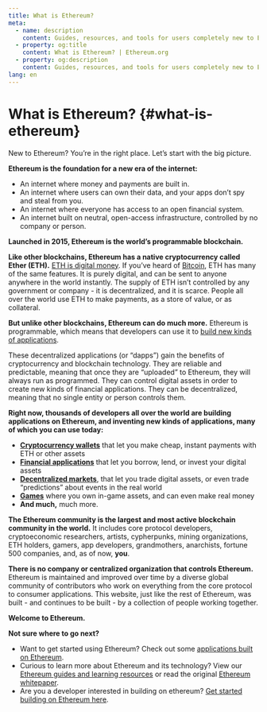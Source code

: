 ```yaml
---
title: What is Ethereum?
meta:
  - name: description
    content: Guides, resources, and tools for users completely new to Ethereum.
  - property: og:title
    content: What is Ethereum? | Ethereum.org
  - property: og:description
    content: Guides, resources, and tools for users completely new to Ethereum.
lang: en
---
```


# What is Ethereum? {#what-is-ethereum}

New to Ethereum? You’re in the right place. Let’s start with the big picture.

**Ethereum is the foundation for a new era of the internet:**

- An internet where money and payments are built in.
- An internet where users can own their data, and your apps don’t spy and steal from you.
- An internet where everyone has access to an open financial system.
- An internet built on neutral, open-access infrastructure, controlled by no company or person.

**Launched in 2015, Ethereum is the world’s programmable blockchain.**

**Like other blockchains, Ethereum has a native cryptocurrency called Ether (ETH).** [ETH is digital money](/eth/). If you’ve heard of [Bitcoin](http://bitcoin.org/), ETH has many of the same features. It is purely digital, and can be sent to anyone anywhere in the world instantly. The supply of ETH isn’t controlled by any government or company - it is decentralized, and it is scarce. People all over the world use ETH to make payments, as a store of value, or as collateral.

**But unlike other blockchains, Ethereum can do much more.** Ethereum is programmable, which means that developers can use it to [build new kinds of applications](/dapps/).

These decentralized applications (or “dapps”) gain the benefits of cryptocurrency and blockchain technology. They are reliable and predictable, meaning that once they are “uploaded” to Ethereum, they will always run as programmed. They can control digital assets in order to create new kinds of financial applications. They can be decentralized, meaning that no single entity or person controls them.

**Right now, thousands of developers all over the world are building applications on Ethereum, and inventing new kinds of applications, many of which you can use today:**

- [**Cryptocurrency wallets**](/wallets/) that let you make cheap, instant payments with ETH or other assets
- [**Financial applications**](https://defipulse.com/) that let you borrow, lend, or invest your digital assets
- [**Decentralized markets**](https://docs.ethhub.io/built-on-ethereum/decentralized-exchanges/what-are-decentralized-exchanges/), that let you trade digital assets, or even trade “predictions” about events in the real world
- [**Games**](https://docs.ethhub.io/built-on-ethereum/games/what-is-blockchain-gaming/) where you own in-game assets, and can even make real money
- **And much,** much more.

**The Ethereum community is the largest and most active blockchain community in the world.** It includes core protocol developers, cryptoeconomic researchers, artists, cypherpunks, mining organizations, ETH holders, gamers, app developers, grandmothers, anarchists, fortune 500 companies, and, as of now, **you**.

**There is no company or centralized organization that controls Ethereum.** Ethereum is maintained and improved over time by a diverse global community of contributors who work on everything from the core protocol to consumer applications. This website, just like the rest of Ethereum, was built - and continues to be built - by a collection of people working together.

**Welcome to Ethereum.**

**Not sure where to go next?**

- Want to get started using Ethereum? Check out some [applications built on Ethereum](/dapps/).
- Curious to learn more about Ethereum and its technology? View our [Ethereum guides and learning resources](/learn/) or read the original [Ethereum whitepaper](/whitepaper/).
- Are you a developer interested in building on ethereum? [Get started building on Ethereum here](/build/).
